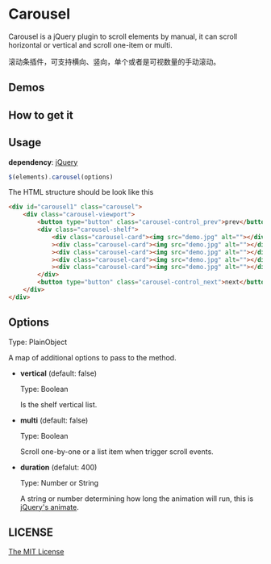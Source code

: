 # Carousel

Carousel is a jQuery plugin to scroll elements by manual, it can scroll horizontal or vertical and scroll one-item or multi.

滚动条插件，可支持横向、竖向，单个或者是可视数量的手动滚动。

## Demos

## How to get it

## Usage

**dependency**: [jQuery](https://jquery.com/download/)

```javascript
$(elements).carousel(options)
```

The HTML structure should be look like this

```html
<div id="carousel1" class="carousel">
    <div class="carousel-viewport">
        <button type="button" class="carousel-control_prev">prev</button>
        <div class="carousel-shelf">
            <div class="carousel-card"><img src="demo.jpg" alt=""></div
            ><div class="carousel-card"><img src="demo.jpg" alt=""></div
            ><div class="carousel-card"><img src="demo.jpg" alt=""></div
            ><div class="carousel-card"><img src="demo.jpg" alt=""></div
            ><div class="carousel-card"><img src="demo.jpg" alt=""></div>
        </div>
        <button type="button" class="carousel-control_next">next</button>
    </div>
</div>
```

## Options

Type: PlainObject

A map of additional options to pass to the method.

* **vertical** (default: false)

    Type: Boolean

    Is the shelf vertical list.

* **multi** (default: false)

    Type: Boolean

    Scroll one-by-one or a list item when trigger scroll events.

* **duration** (defalut: 400)

    Type: Number or String

    A string or number determining how long the animation will run, this is [jQuery's animate](https://api.jquery.com/animate/#animate-properties-duration-easing-complete).

## LICENSE

[The MIT License](https://github.com/lianjilu/carousel/blob/master/LICENSE)
